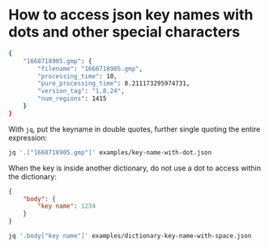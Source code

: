 # How to access json key names with dots and other special characters

```bash
{
    "1668718905.gmp": {
        "filename": "1668718905.gmp",
        "processing_time": 10,
        "pure_processing_time": 8.211173295974731,
        "version_tag": "1.8.24",
        "num_regions": 1415
    }
}
```

With `jq`, put the keyname in double quotes, further single quoting the entire expression:

```bash
jq '.["1668718905.gmp"]' examples/key-name-with-dot.json
```

When the key is inside another dictionary, do not use a dot to access within the
dictionary:

```json
{
    "body": {
        "key name": 1234
    }
}
```

```bash
jq '.body["key name"]' examples/dictionary-key-name-with-space.json
```
